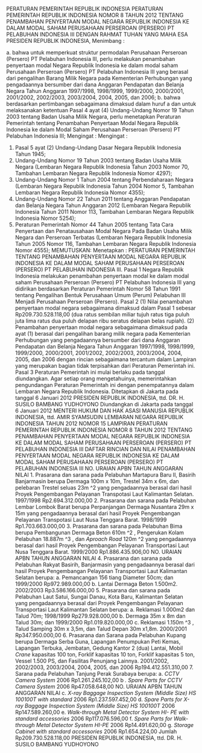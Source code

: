  PERATURAN PEMERINTAH REPUBLIK INDONESIA PERATURAN PEMERINTAH REPUBLIK INDONESIA NOMOR 8 TAHUN 2012 TENTANG PENAMBAHAN PENYERTAAN MODAL NEGARA REPUBLIK INDONESIA KE DALAM MODAL SAHAM PERUSAHAAN PERSEROAN (PERSERO) PT PELABUHAN INDONESIA III
DENGAN RAHMAT TUHAN YANG MAHA ESA PRESIDEN REPUBLIK INDONESIA,
Menimbang :

a. bahwa untuk memperkuat struktur permodalan Perusahaan Perseroan (Persero) PT Pelabuhan Indonesia III, perlu melakukan penambahan penyertaan modal Negara Republik Indonesia ke dalam modal saham Perusahaan Perseroan (Persero) PT Pelabuhan Indonesia III yang berasal dari pengalihan Barang Milik Negara pada Kementerian Perhubungan yang pengadaannya bersumber dari dana Anggaran Pendapatan dan Belanja Negara Tahun Anggaran 1997/1998, 1998/1999, 1999/2000, 2000/2001, 2001/2002, 2002/2003, 2003/2004, 2004, 2005, dan 2006;
b. bahwa berdasarkan pertimbangan sebagaimana dimaksud dalam huruf a dan untuk melaksanakan ketentuan Pasal 4 ayat (4) Undang-Undang Nomor 19 Tahun 2003 tentang Badan Usaha Milik Negara, perlu menetapkan Peraturan Pemerintah tentang Penambahan Penyertaan Modal Negara Republik Indonesia ke dalam Modal Saham Perusahaan Perseroan (Persero) PT Pelabuhan Indonesia III;
Mengingat :
Mengingat :

1. Pasal 5 ayat (2) Undang-Undang Dasar Negara Republik Indonesia Tahun 1945;
2. Undang-Undang Nomor 19 Tahun 2003 tentang Badan Usaha Milik Negara (Lembaran Negara Republik Indonesia Tahun 2003 Nomor 70, Tambahan Lembaran Negara Republik Indonesia Nomor 4297);
3. Undang-Undang Nomor 1 Tahun 2004 tentang Perbendaharaan Negara (Lembaran Negara Republik Indonesia Tahun 2004 Nomor 5, Tambahan Lembaran Negara Republik Indonesia Nomor 4355);
4. Undang-Undang Nomor 22 Tahun 2011 tentang Anggaran Pendapatan dan Belanja Negara Tahun Anggaran 2012 (Lembaran Negara Republik Indonesia Tahun 2011 Nomor 113, Tambahan Lembaran Negara Republik Indonesia Nomor 5254);
5. Peraturan Pemerintah Nomor 44 Tahun 2005 tentang Tata Cara Penyertaan dan Penatausahaan Modal Negara Pada Badan Usaha Milik Negara dan Perseroan Terbatas (Lembaran Negara Republik Indonesia Tahun 2005 Nomor 116, Tambahan Lembaran Negara Republik Indonesia Nomor 4555);
MEMUTUSKAN:
 Menetapkan : PERATURAN PEMERINTAH TENTANG PENAMBAHAN PENYERTAAN MODAL NEGARA REPUBLIK INDONESIA KE DALAM MODAL SAHAM PERUSAHAAN PERSEROAN (PERSERO) PT PELABUHAN INDONESIA III.
Pasal 1
Negara Republik Indonesia melakukan penambahan penyertaan modal ke dalam modal saham Perusahaan Perseroan (Persero) PT Pelabuhan Indonesia III yang didirikan berdasarkan Peraturan Pemerintah Nomor 58 Tahun 1991 tentang Pengalihan Bentuk Perusahaan Umum (Perum) Pelabuhan III Menjadi Perusahaan Perseroan (Persero).
Pasal 2
(1) Nilai penambahan penyertaan modal negara sebagaimana dimaksud dalam Pasal 1 sebesar Rp209.730.528.118,00 (dua ratus sembilan miliar tujuh ratus tiga puluh juta lima ratus dua puluh delapan ribu seratus delapan belas rupiah).
(2) Penambahan penyertaan modal negara sebagaimana dimaksud pada ayat (1) berasal dari pengalihan barang milik negara pada Kementerian Perhubungan yang pengadaannya bersumber dari dana Anggaran Pendapatan dan Belanja Negara Tahun Anggaran 1997/1998, 1998/1999, 1999/2000, 2000/2001, 2001/2002, 2002/2003, 2003/2004, 2004, 2005, dan 2006 dengan rincian sebagaimana tercantum dalam Lampiran yang merupakan bagian tidak terpisahkan dari Peraturan Pemerintah ini.
Pasal 3
Peraturan Pemerintah ini mulai berlaku pada tanggal diundangkan.
Agar setiap orang mengetahuinya, memerintahkan pengundangan Peraturan Pemerintah ini dengan penempatannya dalam Lembaran Negara Republik Indonesia. Ditetapkan di Jakarta pada tanggal 6 Januari 2012 PRESIDEN REPUBLIK INDONESIA, ttd. DR. H. SUSILO BAMBANG YUDHOYONO Diundangkan di Jakarta pada tanggal 6 Januari 2012 MENTERI HUKUM DAN HAK ASASI MANUSIA REPUBLIK INDONESIA, ttd. AMIR SYAMSUDIN LEMBARAN NEGARA REPUBLIK INDONESIA TAHUN 2012 NOMOR 15 LAMPIRAN PERATURAN PEMERINTAH REPUBLIK INDONESIA NOMOR 8 TAHUN 2012 TENTANG PENAMBAHAN PENYERTAAN MODAL NEGARA REPUBLIK INDONESIA KE DALAM MODAL SAHAM PERUSAHAAN PERSEROAN (PERSERO) PT PELABUHAN INDONESIA III DAFTAR RINCIAN DAN NILAI PENAMBAHAN PENYERTAAN MODAL NEGARA REPUBLIK INDONESIA KE DALAM MODAL SAHAM PERUSAHAAN PERSEROAN (PERSERO) PT PELABUHAN INDONESIA III NO. URAIAN APBN TAHUN ANGGARAN NILAI 1. Prasarana dan sarana pada Pelabuhan Martapura Baru II, Basirih Banjarmasin berupa Dermaga 100m x 10m, Trestel 34m x 6m, dan pelebaran Trestel seluas 23m ^2 yang pengadaannya berasal dari hasil Proyek Pengembangan Pelayanan Transpotasi Laut Kalimantan Selatan. 1997/1998 Rp2.694.312.000,00 2. Prasarana dan sarana pada Pelabuhan Lembar Lombok Barat berupa Perpanjangan Dermaga Nusantara 29m x 15m yang pengadaannya berasal dari hasil Proyek Pengembangan Pelayanan Transpotasi Laut Nusa Tenggara Barat. 1998/1999 Rp1.703.663.000,00 3. Prasarana dan sarana pada Pelabuhan Bima berupa Pembangunan Dermaga Beton 610m ^2 , Pengerukan Kolam Pelabuhan 18.887m ^3 , dan _Aproach Road_ 120m ^2 yang pengadaannya berasal dari hasil Proyek Pengembangan Pelayanan Transportasi Laut Nusa Tenggara Barat. 1999/2000 Rp1.886.435.906,00 NO. URAIAN APBN TAHUN ANGGARAN NILAI 4. Prasarana dan sarana pada Pelabuhan Rakyat Basirih, Banjarmasin yang pengadaannya berasal dari hasil Proyek Pengembangan Pelayanan Transportasi Laut Kalimantan Selatan berupa:
a. Pemancangan 156 tiang Diameter 50cm; dan 1999/2000 Rp972.989.000,00 b. Lantai Dermaga Beton 1.500m2. 2002/2003 Rp3.586.166.000,00 5. Prasarana dan sarana pada Pelabuhan Laut Satui, Sungai Danau, Kota Baru, Kalimantan Selatan yang pengadaannya berasal dari Proyek Pengembangan Pelayanan Transportasi Laut Kalimantan Selatan berupa:
a. Reklamasi 1.000m2 dan Talud 70m; 1998/1999 Rp279.928.000,00 b. Dermaga 35m x 8m dan Talud 30m; dan 1999/2000 Rp1.019.820.000,00 c. Reklamasi 1.150m ^3 , Talud Samping 30m x 3,5m, dan Talud Depan 30m x1,8m. 2000/2001 Rp347.950.000,00 6. Prasarana dan Sarana pada Pelabuhan Kupang berupa Dermaga Serba Guna, Lapangan Penumpukan Peti Kemas, Lapangan Terbuka, Jembatan, Gedung Kantor 2 (dua) Lantai, Mobil _Crane_ kapasitas 100 ton, Forklif kapasitas 10 ton, Forklif kapasitas 5 ton, Vessel 1.500 PS, dan Fasilitas Penunjang Lainnya. 2001/2002, 2002/2003, 2003/2004, 2004, 2005, dan 2006 Rp194.412.551.310,00 7. Sarana pada Pelabuhan Tanjung Perak Surabaya berupa:
a. _CCTV Camera System_ 2006 Rp1.261.245.102,00 b _. Spare Parts for CCTV Camera System_ 2006 Rp47.058.648,00 NO. URAIAN APBN TAHUN ANGGARAN NILAI c. _X-ray_ _Baggage_ _Inspection_ _System_ _(Middle Size) HS 100100T with standard_ 2006 Rp1.237.597.452,00 d. _Spare_ _Parts_ _for_ _X-ray_ _Baggage_ _Inspection System (Middle Size) HS_ _100100T_ 2006 Rp147.589.260,00 e. _Walk-through Metal Detector System HI-_ _PE with standard accessories_ 2006 Rp117.076.596,00 f. _Spare Parts for Walk-through Metal_ _Detector System_ _HI-PE_ 2006 Rp14.491.620,00 g. _Storage_ _Cabinet_ _with_ _standard_ _accessories_ 2006 Rp1.654.224,00 Jumlah Rp209.730.528.118,00 PRESIDEN REPUBLIK INDONESIA, ttd. DR. H. SUSILO BAMBANG YUDHOYONO